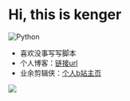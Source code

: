 # Hi, this is kenger

![Python](https://img.shields.io/badge/Python-3.7-blue.svg)

- 喜欢没事写写脚本
- 个人博客：[链接url](https://blog.kenger.work/)
- 业余剪辑侠：[个人b站主页](https://space.bilibili.com/343042358)


![](https://github-readme-stats.vercel.app/api?username=kengerlwl)


